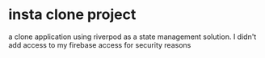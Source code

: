 # insta clone project
a clone application using riverpod as a state management solution. I didn't add access to my firebase access for security reasons
